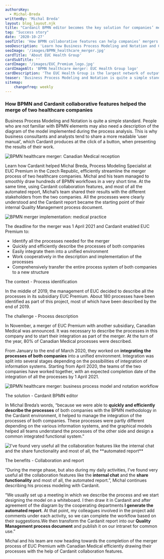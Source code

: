 ```yaml
---
authorsKey: 
  - Michal-Breda
writtenBy: 'Michal Breda'
layout: blog_layout.njk
title: "Cardanit BPMN editor becomes the key solution for companies’ merger"
tag: "Success story"
date: '2020-10-27'
seoTitle: 'How BPMN collaborative features can help companies’ mergers [Use case]'
seoDescription: 'Learn how Business Process Modeling and Notation and Cardanit helped efficiently streamline the merger process of two healthcare companies.'
seoImage: '/images/BPMN_healthcare_merger.jpg'
cardTitle: 'About EUC Health Group'
cardSubTitle: ''
cardImage: '/images/EUC_Premium_logo.jpg'
cardImageAlt: 'BPMN healthcare merger: EUC Health Group logo'
cardDescription: 'The EUC Health Group is the largest network of outpatient clinics in the Czech Republic. They provide care to two million patients a year and operate in 29 medical facilities across the Czech Republic. Canadian Medical operates four clinics in Prague, EUC Premium has three clinics and one premium care hospital in Prague and one clinic in Brno.'
teaser: 'Business Process Modeling and Notation is quite a simple standard. People who are not familiar with BPMN elements may also need a description of the diagram of the model implemented during the process analysis. This is why business consultants and analysts tend to share a more readable ‘user manual’, which Cardanit produces at the click of a button, when presenting the results of their work.'
sitemap:
    changefreq: weekly
---
```


### How BPMN and Cardanit collaborative features helped the merge of two healthcare companies

Business Process Modeling and Notation is quite a simple standard. People who are not familiar with BPMN elements may also need a description of the diagram of the model implemented during the process analysis. This is why business consultants and analysts tend to share a more readable ‘user manual’, which Cardanit produces at the click of a button, when presenting the results of their work.

<Image
        src="/images/BPMN_healthcare_merger.jpg"
        alt="BPMN healthcare merger: Canadian Medical reception"
        width={500}
        height={500}
      />

Learn how Cardanit helped Michal Breda, Process Modeling Specialist at EUC Premium in the Czech Republic, efficiently streamline the merger process of two healthcare companies. Michal and his team managed to smoothly draw hundreds of BPMN workflows in a very short time. At the same time, using Cardanit collaboration features, and most of all the automated report, Michal’s team shared their results with the different stakeholders from the two companies. All the processes were clearly understood and the Cardanit report became the starting point of their internal Quality Management process document.

<Image
        src="/images/BPMN_merger_implementation.jpg"
        alt="BPMN merger implementation: medical practice"
        width={500}
        height={500}
      />

The deadline for the merger was 1 April 2021 and Cardanit enabled EUC Premium to:  

* Identify all the processes needed for the merger
* Quickly and efficiently describe the processes of both companies
* Easily integrate them into a unified environment
* Work cooperatively in the description and implementation of the processes
* Comprehensively transfer the entire process system of both companies to a new structure

<span class="a-badge  a-badge--primary a-badge--m a-badge--blog">The context - Process identification</span>

In the middle of 2019, the management of EUC decided to describe all the processes in its subsidiary EUC Premium. About 180 processes have been identified as part of this project, most of which have been described by the end of 2019.

 <span class="a-badge  a-badge--primary a-badge--m a-badge--blog">The challenge - Process description</span>

In November, a merger of EUC Premium with another subsidiary, Canadian Medical was announced. It was necessary to describe the processes in this company and to start their integration as part of the merger. At the turn of the year, 80% of Canadian Medical processes were described. 

From January to the end of March 2020, they worked on **integrating the processes of both companies** into a unified environment. Integration was split into several stages depending on the possibilities of integration of information systems. Starting from April 2020, the teams of the two companies have worked together, with an expected completion date of the integration of all the processes by 1 April 2021.

<Image
        src="/images/BPMN_healthcare_process.jpg"
        alt="BPMN healthcare merger: business process model and notation workflow"
        width={500}
        height={500}
      />

<span class="a-badge  a-badge--primary a-badge--m a-badge--blog">The solution - Cardanit BPMN editor</span>

In Michal Breda’s words, “because we were able to **quickly and efficiently describe the processes** of both companies with the BPMN methodology in the Cardanit environment, it helped to manage the integration of the processes of both companies. These processes were partly different depending on the various information systems, and the graphical models helped all teams understand the processes of the other side and design a common integrated functional system.”

<Image
        src="/images/BPMN_specialist_quote-mobile.jpg"
        alt="I've found very useful all the collaboration features like the internal chat and the share functionality and most of all, the **automated report**"
        width={500}
        height={500}
      />

 <span class="a-badge  a-badge--primary a-badge--m a-badge--blog">The benefits - Collaboration and report</span>

“During the merge phase, but also during my daily activities, I’ve found very useful all the collaboration features like the **internal chat** and the **share functionality** and most of all, the automated report.”, Michal continues describing his process modeling with Cardanit. 

“We usually set up a meeting in which we describe the process and we start designing the model on a whiteboard. I then draw it in Cardanit and after agreement of the diagram by the cooperating departments **I generate the automated report**. At that point, my colleagues involved in the project add comments under each activity, so we can complete the workflow based on their suggestions.We then transform the Cardanit report into our **Quality Management process document** and publish it on our intranet for common use.”

Michal and his team are now heading towards the completion of the merger process of EUC Premium with Canadian Medical efficiently drawing their processes with the help of Cardanit collaboration features.
